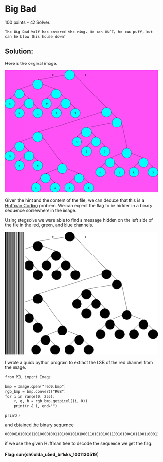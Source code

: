# Big Bad

100 points - 42 Solves

```
The Big Bad Wolf has entered the ring. He can HUFF, he can puff, but can he blow this house down?
```

## Solution:

Here is the original image.

![BigBad](BigBad.png)

Given the hint and the content of the file, we can deduce that this is a [Huffman Coding](https://en.wikipedia.org/wiki/Huffman_coding) problem. We can expect the flag to be hidden in a binary sequence somewhere in the image.

Using stegsolve we were able to find a message hidden on the left side of the file in the red, green, and blue channels.

![Red LSB](red0.bmp)

I wrote a quick python program to extract the LSB of the red channel from the image.

```
from PIL import Image

bmp = Image.open("red0.bmp")
rgb_bmp = bmp.convert("RGB")
for i in range(0, 256):
    r, g, b = rgb_bmp.getpixel((i, 0))
    print(r & 1, end="")

print()
```

and obtained the binary sequence
```
0000010100101101000010011010001010100011010101001100101000101100110001110111111001100111011111000000111100010010110011001111101010001100011111011111111...
```

if we use the given Huffman tree to decode the sequence we get the flag.

#### Flag: sun{sh0ulda_u5ed_br1cks_1001130519}

